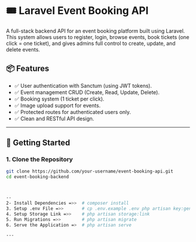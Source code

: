 # 🎟️ Laravel Event Booking API

A full-stack backend API for an event booking platform built using Laravel. This system allows users to register, login, browse events, book tickets (one click = one ticket), and gives admins full control to create, update, and delete events.

## 📦 Features

- ✅ User authentication with Sanctum (using JWT tokens).
- ✅ Event management CRUD (Create, Read, Update, Delete).
- ✅ Booking system (1 ticket per click).
- ✅ Image upload support for events.
- ✅ Protected routes for authenticated users only.
- ✅ Clean and RESTful API design.

---

## 🚀 Getting Started

### 1. Clone the Repository

```bash
git clone https://github.com/your-username/event-booking-api.git
cd event-booking-backend



--
2- Install Dependencies =>>  # composer install 
3. Setup .env File =>>       # cp .env.example .env php artisan key:generate
4. Setup Storage Link =>>    # php artisan storage:link
5. Run Migrations =>>        # php artisan migrate
6. Serve the Application =>  # php artisan serve

---
